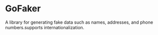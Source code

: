 # GoFaker
A library for generating fake data such as names, addresses, and phone numbers.supports internationalization.

